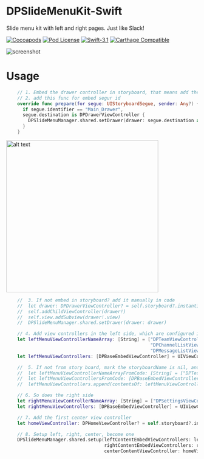 # DPSlideMenuKit-Swift
Slide menu kit with left and right pages. Just like Slack!

[![Cocoapods](https://img.shields.io/cocoapods/v/DPSlideMenuKit.svg)](http://cocoapods.org/?q=DPSlideMenuKit)
[![Pod License](http://img.shields.io/cocoapods/l/DPSlideMenuKit.svg)](https://github.com/HongliYu/DPSlideMenuKit-Swift/blob/master/LICENSE)
[![Swift-3.1](https://img.shields.io/badge/Swift-3.1-blue.svg)]()
[![Carthage Compatible](https://img.shields.io/badge/Carthage-compatible-4BC51D.svg?style=flat)](https://github.com/Carthage/Carthage)

![screenshot](https://github.com/HongliYu/DPSlideMenuKit-Swift/blob/master/DPSlideMenuKit.gif?raw=true)

# Usage

```  swift
    // 1. Embed the drawer controller in storyboard, that means add the drawer controller as the child controller of current view controller
    // 2. add this func for embed segur id
    override func prepare(for segue: UIStoryboardSegue, sender: Any?) {
      if segue.identifier == "Main_Drawer",
      segue.destination is DPDrawerViewController {
        DPSlideMenuManager.shared.setDrawer(drawer: segue.destination as? DPDrawerViewController)
      }
    }

```
<img src="https://github.com/HongliYu/DPSlideMenuKit-Swift/blob/master/EmbedDrawer.png?raw=true" alt="alt text"  height="400">

```  swift
    //  3. If not embed in storyboard? add it manually in code
    //  let drawer: DPDrawerViewController? = self.storyboard?.instantiateViewController(withIdentifier: "DPDrawerViewController") as? DPDrawerViewController
    //  self.addChildViewController(drawer!)
    //  self.view.addSubview(drawer!.view)
    //  DPSlideMenuManager.shared.setDrawer(drawer: drawer)
```

```  swift
    // 4. Add view controllers in the left side, which are configured in the storyboard
    let leftMenuViewControllerNameArray: [String] = ["DPTeamViewController",
                                                     "DPChannelListViewController",
                                                     "DPMessageListViewController"]
    let leftMenuViewControllers: [DPBaseEmbedViewController] = UIViewController.generateViewControllersFrom(viewControllerNameArray: leftMenuViewControllerNameArray, storyboardName: "Main", bundle: nil) as! [DPBaseEmbedViewController]

    //  5. If not from story board, mark the storyboardName is nil, and the related view controller will be generated without story board
    //  let leftMenuViewControllerNameArrayFromCode: [String] = ["DPTestViewController"]
    //  let leftMenuViewControllersFromCode: [DPBaseEmbedViewController] = UIViewController.generateViewControllersFrom(viewControllerNameArray: leftMenuViewControllerNameArrayFromCode, storyboardName: nil, bundle: nil) as! [DPBaseEmbedViewController]
    //  leftMenuViewControllers.append(contentsOf: leftMenuViewControllersFromCode)

    // 6. So does the right side
    let rightMenuViewControllerNameArray: [String] = ["DPSettingsViewController"]
    let rightMenuViewControllers: [DPBaseEmbedViewController] = UIViewController.generateViewControllersFrom(viewControllerNameArray: rightMenuViewControllerNameArray, storyboardName: "Main", bundle: nil) as! [DPBaseEmbedViewController]

    // 7. Add the first center view controller
    let homeViewController: DPHomeViewController? = self.storyboard?.instantiateViewController(withIdentifier: "DPHomeViewController") as? DPHomeViewController

    // 8. Setup left, right, center, become one
    DPSlideMenuManager.shared.setup(leftContentEmbedViewControllers: leftMenuViewControllers,
                                    rightContentEmbedViewControllers: rightMenuViewControllers,
                                    centerContentViewController: homeViewController)
```
